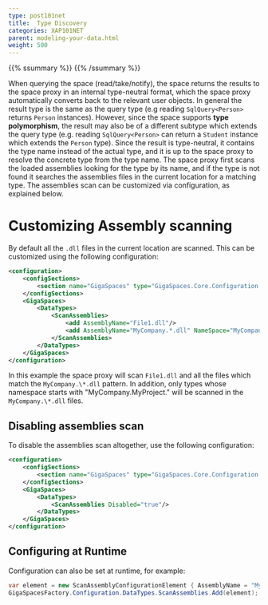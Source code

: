 ```yaml
---
type: post101net
title:  Type Discovery
categories: XAP101NET
parent: modeling-your-data.html
weight: 500
---
```


{{% ssummary %}} {{% /ssummary %}}

When querying the space (read/take/notify), the space returns the results to the space proxy in an internal type-neutral format, which the space proxy automatically converts back to the relevant user objects. In general the result type is the same as the query type (e.g reading `SqlQuery<Person>` returns `Person` instances). However, since the space supports **type polymorphism**, the result may also be of a different subtype which extends the query type (e.g. reading `SqlQuery<Person>` can return a `Student` instance  which extends the `Person` type). Since the result is type-neutral, it contains the type name instead of the actual type, and it is up to the space proxy to resolve the concrete type from the type name. The space proxy first scans the loaded assemblies looking for the type by its name, and if the type is not found it searches the assemblies files in the current location for a matching type. The assemblies scan can be customized via configuration, as explained below.

# Customizing Assembly scanning

By default all the `.dll` files in the current location are scanned. This can be customized using the following configuration:


```xml
<configuration>
    <configSections>
        <section name="GigaSpaces" type="GigaSpaces.Core.Configuration.GigaSpacesCoreConfiguration, GigaSpaces.Core"/>
    </configSections>
    <GigaSpaces>
        <DataTypes>
            <ScanAssemblies>
                <add AssemblyName="File1.dll"/>
                <add AssemblyName="MyCompany.*.dll" NameSpace="MyCompany.MyProject."/>
            </ScanAssemblies>
        </DataTypes>
    </GigaSpaces>
</configuration>
```

In this example the space proxy will scan `File1.dll` and all the files which match the `MyCompany.\*.dll` pattern. In addition, only types whose namespace starts with "MyCompany.MyProject." will be scanned in the `MyCompany.\*.dll` files.

## Disabling assemblies scan

To disable the assemblies scan altogether, use the following configuration:


```xml
<configuration>
    <configSections>
        <section name="GigaSpaces" type="GigaSpaces.Core.Configuration.GigaSpacesCoreConfiguration, GigaSpaces.Core"/>
    </configSections>
    <GigaSpaces>
        <DataTypes>
            <ScanAssemblies Disabled="true"/>
        </DataTypes>
    </GigaSpaces>
</configuration>
```

## Configuring at Runtime

Configuration can also be set at runtime, for example:


```csharp
var element = new ScanAssemblyConfigurationElement { AssemblyName = "MyCompany.*.dll", NameSpace = "MyCompany.MyProject." };
GigaSpacesFactory.Configuration.DataTypes.ScanAssemblies.Add(element);
```
